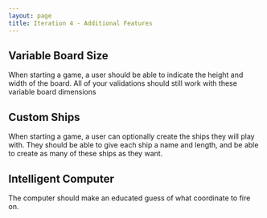 ```yaml
---
layout: page
title: Iteration 4 - Additional Features
---
```


## Variable Board Size

When starting a game, a user should be able to indicate the height and width of the board. All of your validations should still work with these variable board dimensions

## Custom Ships

When starting a game, a user can optionally create the ships they will play with. They should be able to give each ship a name and length, and be able to create as many of these ships as they want.

## Intelligent Computer

The computer should make an educated guess of what coordinate to fire on.
